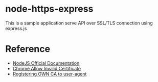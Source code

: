 # node-https-express

This is a sample application serve API over SSL/TLS connection using express.js

# Reference

- [NodeJS Official Documentation][official]
- [Chrome Allow Invalid Certificate](https://stackoverflow.com/a/31900210)
- [Registering OWN CA to user-agent](https://stackoverflow.com/a/60516812)

[official]: https://nodejs.org/en/knowledge/http/servers/how-to-create-a-https-server/
